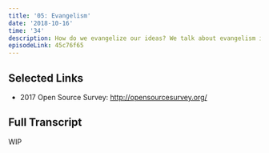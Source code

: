 ```yaml
---
title: '05: Evangelism'
date: '2018-10-16'
time: '34'
description: How do we evangelize our ideas? We talk about evangelism in religion and tech, meeting people where they're at, living one's values in public, and maintaining humility in the face of conviction.
episodeLink: 45c76f65
---
```


## Selected Links

- 2017 Open Source Survey: http://opensourcesurvey.org/

## Full Transcript

WIP
